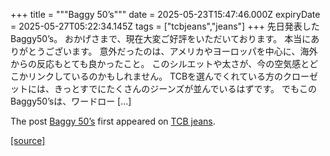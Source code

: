 +++
title = """Baggy 50’s"""
date = 2025-05-23T15:47:46.000Z
expiryDate = 2025-05-27T05:22:34.145Z
tags = ["tcbjeans","jeans"]
+++
先日発表したBaggy50’s。 おかげさまで、現在大変ご好評をいただいております。 本当にありがとうございます。 意外だったのは、アメリカやヨーロッパを中心に、海外からの反応もとても良かったこと。 このシルエットや太さが、今の空気感とどこかリンクしているのかもしれません。 TCBを選んでくれている方のクローゼットには、きっとすでにたくさんのジーンズが並んでいるはずです。 でもこのBaggy50’sは、ワードロー \[…\]

The post [Baggy 50’s](http://tcbjeans.com/2025/05/24/52591) first appeared on [TCB jeans](http://tcbjeans.com).

[[source]](http://tcbjeans.com/2025/05/24/52591)
